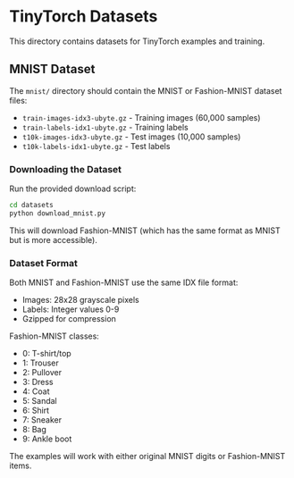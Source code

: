 # TinyTorch Datasets

This directory contains datasets for TinyTorch examples and training.

## MNIST Dataset

The `mnist/` directory should contain the MNIST or Fashion-MNIST dataset files:
- `train-images-idx3-ubyte.gz` - Training images (60,000 samples)
- `train-labels-idx1-ubyte.gz` - Training labels
- `t10k-images-idx3-ubyte.gz` - Test images (10,000 samples)
- `t10k-labels-idx1-ubyte.gz` - Test labels

### Downloading the Dataset

Run the provided download script:
```bash
cd datasets
python download_mnist.py
```

This will download Fashion-MNIST (which has the same format as MNIST but is more accessible).

### Dataset Format

Both MNIST and Fashion-MNIST use the same IDX file format:
- Images: 28x28 grayscale pixels
- Labels: Integer values 0-9
- Gzipped for compression

Fashion-MNIST classes:
- 0: T-shirt/top
- 1: Trouser
- 2: Pullover
- 3: Dress
- 4: Coat
- 5: Sandal
- 6: Shirt
- 7: Sneaker
- 8: Bag
- 9: Ankle boot

The examples will work with either original MNIST digits or Fashion-MNIST items.